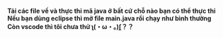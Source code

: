 <strong> Tải các file về và thực thi mã java ở bất cứ chỗ nào bạn có thể thực thi </strong>
<br/>
<strong> Nếu bạn dùng eclipse thì mở file main.java rồi chạy như bình thường </strong>
<br/>
<strong> Còn vscode thì tôi chưa thử  ʅฺ(・ω・。)ʃฺ？？ </strong>
